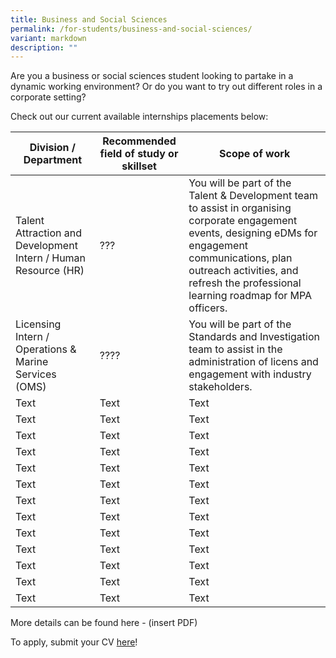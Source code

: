 ```yaml
---
title: Business and Social Sciences
permalink: /for-students/business-and-social-sciences/
variant: markdown
description: ""
---
```

Are you a business or social sciences student looking to partake in a dynamic working environment? Or do you want to try out different roles in a corporate setting?

Check out our current available internships placements below:

| Division / Department | Recommended field of study or skillset | Scope of work |
| -------- | -------- | -------- |
| Talent Attraction and Development Intern / Human Resource (HR) | ??? | You will be part of the Talent & Development team to assist in organising corporate engagement events, designing eDMs for engagement communications, plan outreach activities, and refresh the professional learning roadmap for MPA officers. |
| Licensing Intern / Operations & Marine Services (OMS) | ???? | You will be part of the Standards and Investigation team to assist in the administration of licens and engagement with industry stakeholders. |
| Text | Text | Text |
| Text | Text | Text |
| Text | Text | Text |
| Text | Text | Text |
| Text | Text | Text |
| Text | Text | Text |
| Text | Text | Text |
| Text | Text | Text |
| Text | Text | Text |
| Text | Text | Text |
| Text | Text | Text |
| Text | Text | Text |
| Text | Text | Text |


More details can be found here - (insert PDF)

To apply, submit your CV [here](forms.sg)!